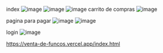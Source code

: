 index
![image](https://github.com/Bjohan23/venta-de-funcos-/assets/83877227/bb2afa88-2cb8-499e-9993-68daac8b9bce)
![image](https://github.com/Bjohan23/venta-de-funcos-/assets/83877227/c5a3a234-b38d-4a59-9b41-b80c05988681)
![image](https://github.com/Bjohan23/venta-de-funcos-/assets/83877227/a72ba614-1761-4c82-8bc0-af3aae4b2b2f)
carrito de compras
![image](https://github.com/Bjohan23/venta-de-funcos-/assets/83877227/b5a83b7c-337a-407d-bd54-2afa9acaf7ec)

pagina para pagar 
![image](https://github.com/Bjohan23/venta-de-funcos-/assets/83877227/40fec064-8a08-44e8-a26b-92546bb71174)
![image](https://github.com/Bjohan23/venta-de-funcos-/assets/83877227/c9bf119f-26bc-449d-bb22-e3e68c36a47d)

login 
![image](https://github.com/Bjohan23/venta-de-funcos-/assets/83877227/126b312c-c469-4cb8-b1f7-1b38a7c0ada2)

https://venta-de-funcos.vercel.app/index.html
